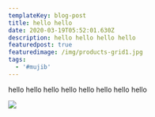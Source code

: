 ```yaml
---
templateKey: blog-post
title: hello hello
date: 2020-03-19T05:52:01.630Z
description: hello hello hello hello
featuredpost: true
featuredimage: /img/products-grid1.jpg
tags:
  - '#mujib'
---
```

hello hello hello hello hello hello hello hello

![](/img/mujib_100_poster.png)
